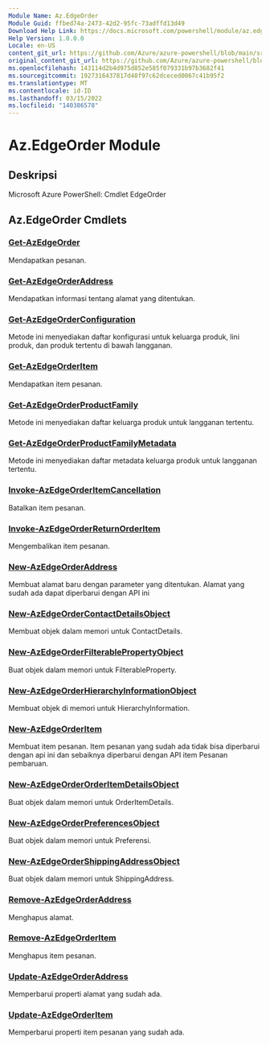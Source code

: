 ```yaml
---
Module Name: Az.EdgeOrder
Module Guid: ffbed74a-2473-42d2-95fc-73adffd13d49
Download Help Link: https://docs.microsoft.com/powershell/module/az.edgeorder
Help Version: 1.0.0.0
Locale: en-US
content_git_url: https://github.com/Azure/azure-powershell/blob/main/src/EdgeOrder/help/Az.EdgeOrder.md
original_content_git_url: https://github.com/Azure/azure-powershell/blob/main/src/EdgeOrder/help/Az.EdgeOrder.md
ms.openlocfilehash: 143114d2b4d975d852e585f079331b97b3682f41
ms.sourcegitcommit: 1927316437817d48f97c62dceced0067c41b95f2
ms.translationtype: MT
ms.contentlocale: id-ID
ms.lasthandoff: 03/15/2022
ms.locfileid: "140386578"
---
```

# Az.EdgeOrder Module
## Deskripsi
Microsoft Azure PowerShell: Cmdlet EdgeOrder

## Az.EdgeOrder Cmdlets
### [Get-AzEdgeOrder](Get-AzEdgeOrder.md)
Mendapatkan pesanan.

### [Get-AzEdgeOrderAddress](Get-AzEdgeOrderAddress.md)
Mendapatkan informasi tentang alamat yang ditentukan.

### [Get-AzEdgeOrderConfiguration](Get-AzEdgeOrderConfiguration.md)
Metode ini menyediakan daftar konfigurasi untuk keluarga produk, lini produk, dan produk tertentu di bawah langganan.

### [Get-AzEdgeOrderItem](Get-AzEdgeOrderItem.md)
Mendapatkan item pesanan.

### [Get-AzEdgeOrderProductFamily](Get-AzEdgeOrderProductFamily.md)
Metode ini menyediakan daftar keluarga produk untuk langganan tertentu.

### [Get-AzEdgeOrderProductFamilyMetadata](Get-AzEdgeOrderProductFamilyMetadata.md)
Metode ini menyediakan daftar metadata keluarga produk untuk langganan tertentu.

### [Invoke-AzEdgeOrderItemCancellation](Invoke-AzEdgeOrderItemCancellation.md)
Batalkan item pesanan.

### [Invoke-AzEdgeOrderReturnOrderItem](Invoke-AzEdgeOrderReturnOrderItem.md)
Mengembalikan item pesanan.

### [New-AzEdgeOrderAddress](New-AzEdgeOrderAddress.md)
Membuat alamat baru dengan parameter yang ditentukan.
Alamat yang sudah ada dapat diperbarui dengan API ini

### [New-AzEdgeOrderContactDetailsObject](New-AzEdgeOrderContactDetailsObject.md)
Membuat objek dalam memori untuk ContactDetails.

### [New-AzEdgeOrderFilterablePropertyObject](New-AzEdgeOrderFilterablePropertyObject.md)
Buat objek dalam memori untuk FilterableProperty.

### [New-AzEdgeOrderHierarchyInformationObject](New-AzEdgeOrderHierarchyInformationObject.md)
Membuat objek di memori untuk HierarchyInformation.

### [New-AzEdgeOrderItem](New-AzEdgeOrderItem.md)
Membuat item pesanan.
Item pesanan yang sudah ada tidak bisa diperbarui dengan api ini dan sebaiknya diperbarui dengan API item Pesanan pembaruan.

### [New-AzEdgeOrderOrderItemDetailsObject](New-AzEdgeOrderOrderItemDetailsObject.md)
Buat objek dalam memori untuk OrderItemDetails.

### [New-AzEdgeOrderPreferencesObject](New-AzEdgeOrderPreferencesObject.md)
Buat objek dalam memori untuk Preferensi.

### [New-AzEdgeOrderShippingAddressObject](New-AzEdgeOrderShippingAddressObject.md)
Buat objek dalam memori untuk ShippingAddress.

### [Remove-AzEdgeOrderAddress](Remove-AzEdgeOrderAddress.md)
Menghapus alamat.

### [Remove-AzEdgeOrderItem](Remove-AzEdgeOrderItem.md)
Menghapus item pesanan.

### [Update-AzEdgeOrderAddress](Update-AzEdgeOrderAddress.md)
Memperbarui properti alamat yang sudah ada.

### [Update-AzEdgeOrderItem](Update-AzEdgeOrderItem.md)
Memperbarui properti item pesanan yang sudah ada.


